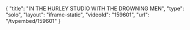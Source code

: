 {
    "title": "IN THE HURLEY STUDIO WITH THE DROWNING MEN",
    "type": "solo",
    "layout": "iframe-static",
    "videoId": "159601",
    "url": "\/tvpembed\/159601"
}